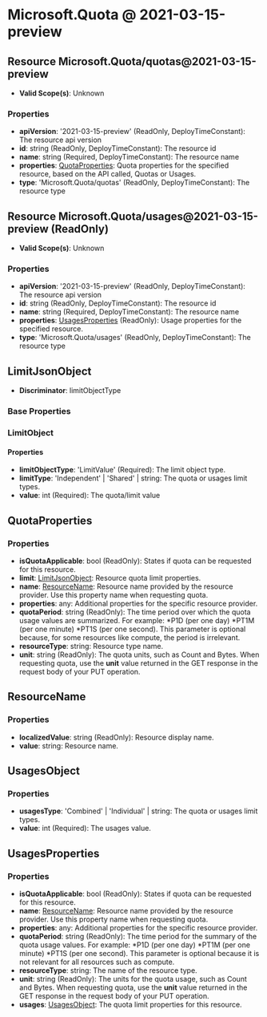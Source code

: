 # Microsoft.Quota @ 2021-03-15-preview

## Resource Microsoft.Quota/quotas@2021-03-15-preview
* **Valid Scope(s)**: Unknown
### Properties
* **apiVersion**: '2021-03-15-preview' (ReadOnly, DeployTimeConstant): The resource api version
* **id**: string (ReadOnly, DeployTimeConstant): The resource id
* **name**: string (Required, DeployTimeConstant): The resource name
* **properties**: [QuotaProperties](#quotaproperties): Quota properties for the specified resource, based on the API called, Quotas or Usages.
* **type**: 'Microsoft.Quota/quotas' (ReadOnly, DeployTimeConstant): The resource type

## Resource Microsoft.Quota/usages@2021-03-15-preview (ReadOnly)
* **Valid Scope(s)**: Unknown
### Properties
* **apiVersion**: '2021-03-15-preview' (ReadOnly, DeployTimeConstant): The resource api version
* **id**: string (ReadOnly, DeployTimeConstant): The resource id
* **name**: string (Required, DeployTimeConstant): The resource name
* **properties**: [UsagesProperties](#usagesproperties) (ReadOnly): Usage properties for the specified resource.
* **type**: 'Microsoft.Quota/usages' (ReadOnly, DeployTimeConstant): The resource type

## LimitJsonObject
* **Discriminator**: limitObjectType

### Base Properties
### LimitObject
#### Properties
* **limitObjectType**: 'LimitValue' (Required): The limit object type.
* **limitType**: 'Independent' | 'Shared' | string: The quota or usages limit types.
* **value**: int (Required): The quota/limit value


## QuotaProperties
### Properties
* **isQuotaApplicable**: bool (ReadOnly): States if quota can be requested for this resource.
* **limit**: [LimitJsonObject](#limitjsonobject): Resource quota limit properties.
* **name**: [ResourceName](#resourcename): Resource name provided by the resource provider. Use this property name when requesting quota.
* **properties**: any: Additional properties for the specific resource provider.
* **quotaPeriod**: string (ReadOnly): The time period over which the quota usage values are summarized. For example:
*P1D (per one day)
*PT1M (per one minute)
*PT1S (per one second).
This parameter is optional because, for some resources like compute, the period is irrelevant.
* **resourceType**: string: Resource type name.
* **unit**: string (ReadOnly): The quota units, such as Count and Bytes. When requesting quota, use the **unit** value returned in the GET response in the request body of your PUT operation.

## ResourceName
### Properties
* **localizedValue**: string (ReadOnly): Resource display name.
* **value**: string: Resource name.

## UsagesObject
### Properties
* **usagesType**: 'Combined' | 'Individual' | string: The quota or usages limit types.
* **value**: int (Required): The usages value.

## UsagesProperties
### Properties
* **isQuotaApplicable**: bool (ReadOnly): States if quota can be requested for this resource.
* **name**: [ResourceName](#resourcename): Resource name provided by the resource provider. Use this property name when requesting quota.
* **properties**: any: Additional properties for the specific resource provider.
* **quotaPeriod**: string (ReadOnly): The time period for the summary of the quota usage values. For example:
*P1D (per one day)
*PT1M (per one minute)
*PT1S (per one second).
This parameter is optional because it is not relevant for all resources such as compute.
* **resourceType**: string: The name of the resource type.
* **unit**: string (ReadOnly): The units for the quota usage, such as Count and Bytes. When requesting quota, use the **unit** value returned in the GET response in the request body of your PUT operation.
* **usages**: [UsagesObject](#usagesobject): The quota limit properties for this resource.

